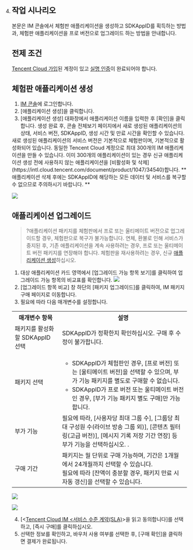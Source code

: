 4. ## 작업 시나리오
   본문은 IM 콘솔에서 체험판 애플리케이션을 생성하고 SDKAppID를 획득하는 방법과, 체험판 애플리케이션을 프로 버전으로 업그레이드 하는 방법을 안내합니다.

   ## 전제 조건
   [Tencent Cloud 가입](https://intl.cloud.tencent.com/document/product/378/17985)된 계정이 있고 [실명 인증](https://intl.cloud.tencent.com/document/product/378/3629)이 완료되어야 합니다.

   ## 체험판 애플리케이션 생성
   1. [IM 콘솔](https://console.cloud.tencent.com/im)에 로그인합니다.
   2. [애플리케이션 생성]을 클릭합니다.
   3. [애플리케이션 생성] 대화창에서 애플리케이션 이름을 입력한 후 [확인]을 클릭합니다.
       생성 완료 후, 콘솔 전체보기 페이지에서 새로 생성된 애플리케이션의 상태, 서비스 버전, SDKAppID, 생성 시간 및 만료 시간을 확인할 수 있습니다.

   <dx-alert infotype="explain" title="">
   새로 생성된 애플리케이션의 서비스 버전은 기본적으로 체험판이며, 기본적으로 활성화되어 있습니다.
   동일한 Tencent Cloud 계정으로 최대 300개의 IM 애플리케이션을 만들 수 있습니다. 이미 300개의 애플리케이션이 있는 경우 신규 애플리케이션 생성 전에 사용하지 않는 애플리케이션을 [비활성화 및 삭제](https://intl.cloud.tencent.com/document/product/1047/34540)합니다. **애플리케이션 삭제 후에는 SDKAppID에 해당하는 모든 데이터 및 서비스를 복구할 수 없으므로 주의하시기 바랍니다. **
   </dx-alert>

   ![](https://main.qcloudimg.com/raw/8997bb04e972bfe2a1ef7a149b7350b1.jpg)


   ## 애플리케이션 업그레이드
   >?애플리케이션 패키지를 체험판에서 프로 또는 울티메이트 버전으로 업그레이드할 경우, 체험판으로 복구가 불가능합니다. 연체, 환불로 인해 서비스가 중지된 후, 기존 애플리케이션을 계속 사용하려는 경우, 프로 또는 울티메이트 버전 패키지를 연장해야 합니다. 체험판을 재사용하려는 경우, 신규 [애플리케이션 생성](https://intl.cloud.tencent.com/document/product/1047/34577)하십시오.


   1. 대상 애플리케이션 카드 영역에서 [업그레이드 가능 항목 보기]를 클릭하여 업그레이드 가능 항목의 비교표를 확인합니다.
   ![](https://main.qcloudimg.com/raw/57df90241441a67073bfd4b52de3bc5d.png)
   2. [업그레이드 항목 비교] 창 하단의 [패키지 업그레이드]를 클릭하여, IM 패키지 구매 페이지로 이동합니다.
   3. 필요에 따라 다음 매개변수를 설정합니다.
     <table>
        <tr>
            <th>매개변수 항목</th>  
            <th>설명</th>  
        </tr>
   	 <tr>      
            <td>패키지를 활성화할 SDKAppID 선택</td>   
   				<td>SDKAppID가 정확한지 확인하십시오. 구매 후 수정이 불가합니다. </td>   
        </tr> 
   	 <tr>      
            <td>패키지 선택</td>   
   				 <td><ul><li>SDKAppID가 체험판인 경우, [프로 버전] 또는 [울티메이트 버전]을 선택할 수 있으며, 부가 기능 패키지를 별도로 구매할 수 없습니다.</li><li>SDKAppID가 프로 버전 또는 울티메이트 버전인 경우, [부가 기능 패키지 별도 구매]만 가능합니다. </li></ul></td>   
        </tr> 
   	 <tr>      
            <td nowrap="nowrap">부가 기능</td>   
   				 <td>필요에 따라, [사용자당 최대 그룹 수], [그룹당 최대 구성원 수(라이브 방송 그룹 외)], [콘텐츠 필터링(고급 버전)], [메시지 기록 저장 기간 연장] 등 부가 기능을 선택하십시오. .</ul></td>   
        </tr> 
   	 <tr> 
   	     <td>구매 기간</td>   
   	     <td>패키지는 월 단위로 구매 가능하며, 기간은 1개월에서 24개월까지 선택할 수 있습니다. <br>필요에 따라 [잔액이 충분할 경우, 패키지 만료 시 자동 갱신]을 선택할 수 있습니다.</td>   
        </tr> 
   </table>

   ![](https://main.qcloudimg.com/raw/30985b047064c2c520d5c8b867ed42f5.png)

   ![](https://main.qcloudimg.com/raw/ee60c52d0d2b738e2afb1f0209a27a79.png)

   4. [<[Tencent Cloud IM <서비스 수준 계약(SLA)](https://intl.cloud.tencent.com/document/product/1047/34545)>을 읽고 동의합니다]를 선택하고, [즉시 구매]를 클릭하십시오.
   5. 선택한 정보를 확인하고, 바우처 사용 여부를 선택한 후, [구매 확인]을 클릭하면 결제가 완료됩니다.
